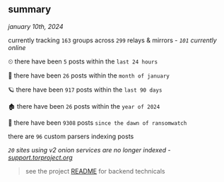 
## summary
_january 10th, 2024_

currently tracking `163` groups across `299` relays & mirrors - _`101` currently online_

⏲ there have been `5` posts within the `last 24 hours`

🦈 there have been `26` posts within the `month of january`

🪐 there have been `917` posts within the `last 90 days`

🏚 there have been `26` posts within the `year of 2024`

🦕 there have been `9308` posts `since the dawn of ransomwatch`

there are `96` custom parsers indexing posts

_`20` sites using v2 onion services are no longer indexed - [support.torproject.org](https://support.torproject.org/onionservices/v2-deprecation/)_

> see the project [README](https://github.com/joshhighet/ransomwatch#ransomwatch--) for backend technicals
